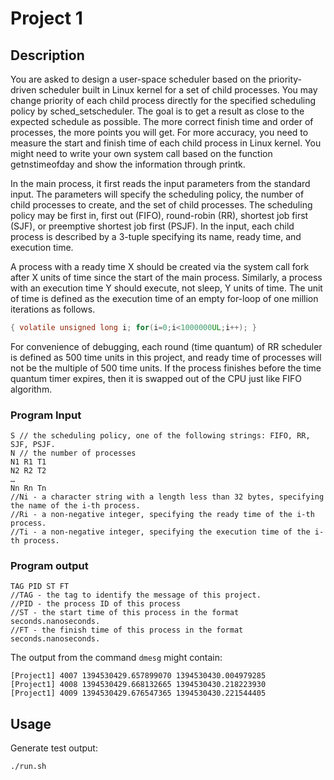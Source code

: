 # Project 1
## Description
You are asked to design a user-space scheduler based on the priority-driven scheduler built in Linux kernel for a set of child processes. You may change priority of each child process directly for the specified scheduling policy by sched_setscheduler. The goal is to get a result as close to the expected schedule as possible. The more correct finish time and order of processes, the more points you will get. For more accuracy, you need to measure the start and finish time of each child process in Linux kernel. You might need to write your own system call based on the function getnstimeofday and show the information through printk.

In the main process, it first reads the input parameters from the standard input. The parameters will specify the scheduling policy, the number of child processes to create, and the set of child processes. The scheduling policy may be first in, first out (FIFO), round-robin (RR), shortest job first (SJF), or preemptive shortest job first (PSJF). In the input, each child process is described by a 3-tuple specifying its name, ready time, and execution time.

A process with a ready time X should be created via the system call fork after X units of time since the start of the main process. Similarly, a process with an execution time Y should execute, not sleep, Y units of time. The unit of time is defined as the execution time of an empty for-loop of one million iterations as follows.

```C
{ volatile unsigned long i; for(i=0;i<1000000UL;i++); } 
```
For convenience of debugging, each round (time quantum) of RR scheduler is defined as 500 time units in this project, and ready time of processes will not be the multiple of 500 time units. If the process finishes before the time quantum timer expires, then it is swapped out of the CPU just like FIFO algorithm.
### Program Input
```
S // the scheduling policy, one of the following strings: FIFO, RR, SJF, PSJF.
N // the number of processes
N1 R1 T1
N2 R2 T2
…
Nn Rn Tn
//Ni - a character string with a length less than 32 bytes, specifying the name of the i-th process.
//Ri - a non-negative integer, specifying the ready time of the i-th process.
//Ti - a non-negative integer, specifying the execution time of the i-th process.
```
### Program output
```
TAG PID ST FT
//TAG - the tag to identify the message of this project.
//PID - the process ID of this process
//ST - the start time of this process in the format seconds.nanoseconds.
//FT - the finish time of this process in the format seconds.nanoseconds.
```
The output from the command `dmesg` might contain:
```
[Project1] 4007 1394530429.657899070 1394530430.004979285
[Project1] 4008 1394530429.668132665 1394530430.218223930
[Project1] 4009 1394530429.676547365 1394530430.221544405
```
## Usage
Generate test output:
```
./run.sh
```
